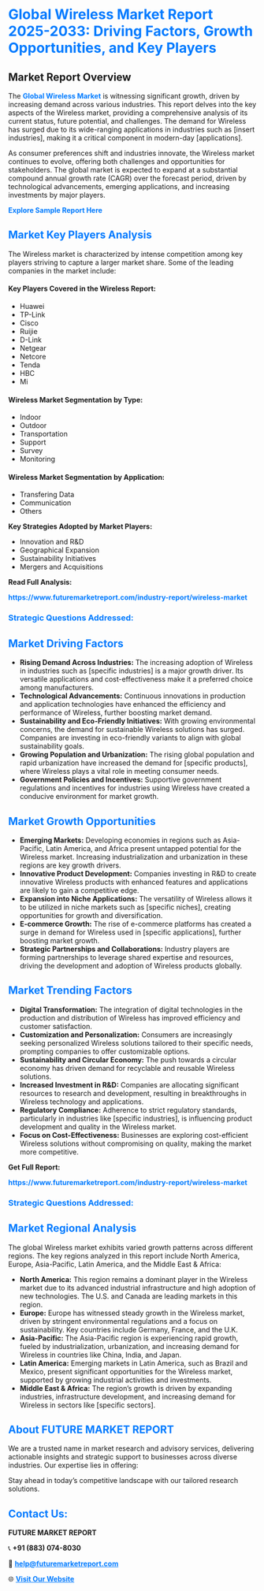 <h1 style="color: #007BFF;">Global Wireless Market Report 2025-2033: Driving Factors, Growth Opportunities, and Key Players</h1>

<section id="overview">
<h2>Market Report Overview</h2>
<p>The <a href="https://www.futuremarketreport.com/industry-report/wireless-market" style="color: #007BFF; text-decoration: none;"><strong>Global Wireless Market</strong></a> is witnessing significant growth, driven by increasing demand across various industries. This report delves into the key aspects of the Wireless market, providing a comprehensive analysis of its current status, future potential, and challenges. The demand for Wireless has surged due to its wide-ranging applications in industries such as [insert industries], making it a critical component in modern-day [applications].</p>
<p>As consumer preferences shift and industries innovate, the Wireless market continues to evolve, offering both challenges and opportunities for stakeholders. The global market is expected to expand at a substantial compound annual growth rate (CAGR) over the forecast period, driven by technological advancements, emerging applications, and increasing investments by major players.</p>
</section>

<section id="overview">
<p><a href="https://www.futuremarketreport.com/request-sample/reportId=63869" style="color: #007BFF; text-decoration: none;"><strong>Explore Sample Report Here</strong></a></p>
</section>

<section id="key-players">
<h2 style="color: #007BFF;">Market Key Players Analysis</h2>
<p>The Wireless market is characterized by intense competition among key players striving to capture a larger market share. Some of the leading companies in the market include:</p>
<h4>Key Players Covered in the Wireless Report:</h4>
<ul><li>Huawei</li><li>TP-Link</li><li>Cisco</li><li>Ruijie</li><li>D-Link</li><li>Netgear</li><li>Netcore</li><li>Tenda</li><li>HBC</li><li>Mi</li></ul>
<h4>Wireless Market Segmentation by Type:</h4>
<ul><li>Indoor</li><li>Outdoor</li><li>Transportation</li><li>Support</li><li>Survey</li><li>Monitoring</li></ul>

<h4>Wireless Market Segmentation by Application:</h4>
<ul><li>Transfering Data</li><li>Communication</li><li>Others</li></ul>
<p><strong>Key Strategies Adopted by Market Players:</strong></p>
<ul>
<li>Innovation and R&D</li>
<li>Geographical Expansion</li>
<li>Sustainability Initiatives</li>
<li>Mergers and Acquisitions</li>
</ul>
</section>

<section>
<p><strong>Read Full Analysis: </strong></p><a href="https://www.futuremarketreport.com/industry-report/wireless-market" style="color: #007BFF; text-decoration: none;"><strong>https://www.futuremarketreport.com/industry-report/wireless-market</strong></a>
<h3 style="color: #007BFF;">Strategic Questions Addressed:</h3>
</section>

<section id="driving-factors">
<h2 style="color: #007BFF;">Market Driving Factors</h2>
<ul>
<li><strong>Rising Demand Across Industries:</strong> The increasing adoption of Wireless in industries such as [specific industries] is a major growth driver. Its versatile applications and cost-effectiveness make it a preferred choice among manufacturers.</li>
<li><strong>Technological Advancements:</strong> Continuous innovations in production and application technologies have enhanced the efficiency and performance of Wireless, further boosting market demand.</li>
<li><strong>Sustainability and Eco-Friendly Initiatives:</strong> With growing environmental concerns, the demand for sustainable Wireless solutions has surged. Companies are investing in eco-friendly variants to align with global sustainability goals.</li>
<li><strong>Growing Population and Urbanization:</strong> The rising global population and rapid urbanization have increased the demand for [specific products], where Wireless plays a vital role in meeting consumer needs.</li>
<li><strong>Government Policies and Incentives:</strong> Supportive government regulations and incentives for industries using Wireless have created a conducive environment for market growth.</li>
</ul>
</section>

<section id="growth-opportunities">
<h2 style="color: #007BFF;">Market Growth Opportunities</h2>
<ul>
<li><strong>Emerging Markets:</strong> Developing economies in regions such as Asia-Pacific, Latin America, and Africa present untapped potential for the Wireless market. Increasing industrialization and urbanization in these regions are key growth drivers.</li>
<li><strong>Innovative Product Development:</strong> Companies investing in R&D to create innovative Wireless products with enhanced features and applications are likely to gain a competitive edge.</li>
<li><strong>Expansion into Niche Applications:</strong> The versatility of Wireless allows it to be utilized in niche markets such as [specific niches], creating opportunities for growth and diversification.</li>
<li><strong>E-commerce Growth:</strong> The rise of e-commerce platforms has created a surge in demand for Wireless used in [specific applications], further boosting market growth.</li>
<li><strong>Strategic Partnerships and Collaborations:</strong> Industry players are forming partnerships to leverage shared expertise and resources, driving the development and adoption of Wireless products globally.</li>
</ul>
</section>

<section id="trending-factors">
<h2 style="color: #007BFF;">Market Trending Factors</h2>
<ul>
<li><strong>Digital Transformation:</strong> The integration of digital technologies in the production and distribution of Wireless has improved efficiency and customer satisfaction.</li>
<li><strong>Customization and Personalization:</strong> Consumers are increasingly seeking personalized Wireless solutions tailored to their specific needs, prompting companies to offer customizable options.</li>
<li><strong>Sustainability and Circular Economy:</strong> The push towards a circular economy has driven demand for recyclable and reusable Wireless solutions.</li>
<li><strong>Increased Investment in R&D:</strong> Companies are allocating significant resources to research and development, resulting in breakthroughs in Wireless technology and applications.</li>
<li><strong>Regulatory Compliance:</strong> Adherence to strict regulatory standards, particularly in industries like [specific industries], is influencing product development and quality in the Wireless market.</li>
<li><strong>Focus on Cost-Effectiveness:</strong> Businesses are exploring cost-efficient Wireless solutions without compromising on quality, making the market more competitive.</li>
</ul>
</section>

<section>
<p><strong>Get Full Report: </strong></p><a href="https://www.futuremarketreport.com/industry-report/wireless-market" style="color: #007BFF; text-decoration: none;"><strong>https://www.futuremarketreport.com/industry-report/wireless-market</strong></a>
<h3 style="color: #007BFF;">Strategic Questions Addressed:</h3>
</section>


<section id="regional-analysis">
<h2 style="color: #007BFF;">Market Regional Analysis</h2>
<p>The global Wireless market exhibits varied growth patterns across different regions. The key regions analyzed in this report include North America, Europe, Asia-Pacific, Latin America, and the Middle East & Africa:</p>
<ul>
<li><strong>North America:</strong> This region remains a dominant player in the Wireless market due to its advanced industrial infrastructure and high adoption of new technologies. The U.S. and Canada are leading markets in this region.</li>
<li><strong>Europe:</strong> Europe has witnessed steady growth in the Wireless market, driven by stringent environmental regulations and a focus on sustainability. Key countries include Germany, France, and the U.K.</li>
<li><strong>Asia-Pacific:</strong> The Asia-Pacific region is experiencing rapid growth, fueled by industrialization, urbanization, and increasing demand for Wireless in countries like China, India, and Japan.</li>
<li><strong>Latin America:</strong> Emerging markets in Latin America, such as Brazil and Mexico, present significant opportunities for the Wireless market, supported by growing industrial activities and investments.</li>
<li><strong>Middle East & Africa:</strong> The region’s growth is driven by expanding industries, infrastructure development, and increasing demand for Wireless in sectors like [specific sectors].</li>
</ul>
</section>

<footer>
<h2 style="color: #007BFF;">About FUTURE MARKET REPORT</h2>
<p>We are a trusted name in market research and advisory services, delivering actionable insights and strategic support to businesses across diverse industries. Our expertise lies in offering:</p>

<p>Stay ahead in today’s competitive landscape with our tailored research solutions.</p>

<h2 style="color: #007BFF;">Contact Us:</h2>
<p><strong>FUTURE MARKET REPORT</strong></p>
<p>📞 <strong>+91 (883) 074-8030</strong></p>
<p>📧 <strong><a href="mailto:help@futuremarketreport.com" style="color: #007BFF;">help@futuremarketreport.com</a></strong></p>
<p>🌐 <strong><a href="https://www.futuremarketreport.com/" style="color: #007BFF;">Visit Our Website</a></strong></p>
</footer>
